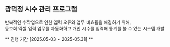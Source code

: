 ## 광덕정 시수 관리 프로그램

반복적인 수작업으로 인한 입력 오류와 업무 비효율을 해결하기 위해, <br>
동호회 엑셀 입력 업무를 자동화하고 개인 시수를 입력해 통계를 볼 수 있는 시스템 개발

** 진행 기간 [2025.05-03 ~ 2025-05.31] **
